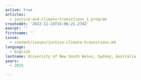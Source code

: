 ```yaml
---
active: true
articles:
  - justice-and-climate-transitions_1_program
createdAt: '2022-11-23T15:06:21.274Z'
exerpt: ''
firstname: ''
issue:
  - content/issues/justice-climate-transitions.md
language:
  - English
lastname: University of New South Wales, Sydney, Australia
years:
  - 2015

---
```

